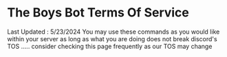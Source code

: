# The Boys Bot Terms Of Service
Last Updated : 5/23/2024
You may use these commands as you would like within your server as long as what you are doing does not break discord's TOS 
.....
consider checking this page frequently as our TOS may change
